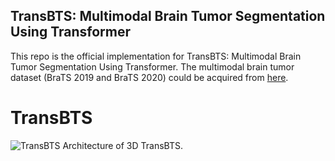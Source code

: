 ## TransBTS: Multimodal Brain Tumor Segmentation Using Transformer
This repo is the official implementation for TransBTS: Multimodal Brain Tumor Segmentation Using Transformer. The multimodal brain tumor dataset (BraTS 2019 and BraTS 2020) could be acquired from [here](https://ipp.cbica.upenn.edu/).

# TransBTS
![TransBTS](https://github.com/Wenxuan-1119/TransBTS/blob/main/figure/TransBTS.PNG "TransBTS")
Architecture of 3D TransBTS.
